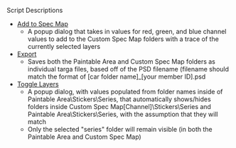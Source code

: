 Script Descriptions

* [Add to Spec Map](iRacingAddToSpecMap.jsx)
  * A popup dialog that takes in values for red, green, and blue channel values to add to the Custom Spec Map folders with a trace of the currently selected layers
* [Export](iRacingExport.jsx)
  * Saves both the Paintable Area and Custom Spec Map folders as individual targa files, based off of the PSD filename (filename should match the format of [car folder name]_[your member ID].psd
* [Toggle Layers](iRacingToggleLayers.jsx)
  * A popup dialog, with values populated from folder names inside of Paintable Area\Stickers\Series, that automatically shows/hides folders inside Custom Spec Map\[Channel]\Stickers\Series and Paintable Area\Stickers\Series, with the assumption that they will match
  * Only the selected "series" folder will remain visible (in both the Paintable Area and Custom Spec Map)

